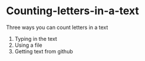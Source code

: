 # Counting-letters-in-a-text

Three ways you can count letters in a text
1) Typing in the text
2) Using a file
3) Getting text from github
